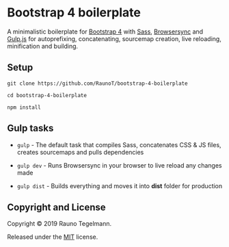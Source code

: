 # Bootstrap 4 boilerplate

A minimalistic boilerplate for [Bootstrap 4](https://getbootstrap.com) with [Sass](https://sass-lang.com), [Browsersync](https://www.browsersync.io) and [Gulp.js](https://gulpjs.com/) for autoprefixing, concatenating, sourcemap creation, live reloading, minification and building.

## Setup

`git clone https://github.com/RaunoT/bootstrap-4-boilerplate`

`cd bootstrap-4-boilerplate`

`npm install`

## Gulp tasks

* `gulp` - The default task that compiles Sass, concatenates CSS & JS files, creates sourcemaps and pulls dependencies

* `gulp dev` - Runs Browsersync in your browser to live reload any changes made

* `gulp dist` - Builds everything and moves it into **dist** folder for production

## Copyright and License

Copyright © 2019 Rauno Tegelmann.

Released under the [MIT](https://github.com/RaunoT/bootstrap-4-boilerplate/blob/master/LICENSE) license.
